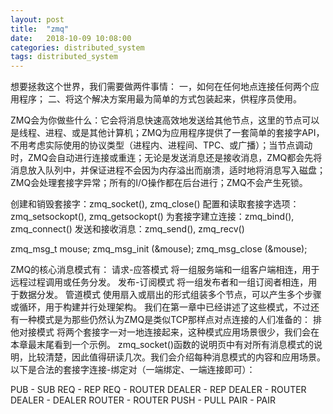 ```yaml
---
layout: post
title:  "zmq"
date:   2018-10-09 10:08:00
categories: distributed_system
tags: distributed_system
---
```


想要拯救这个世界，我们需要做两件事情：
一，如何在任何地点连接任何两个应用程序；
二、将这个解决方案用最为简单的方式包装起来，供程序员使用。

ZMQ会为你做些什么：它会将消息快速高效地发送给其他节点，这里的节点可以是线程、进程、或是其他计算机；ZMQ为应用程序提供了一套简单的套接字API，不用考虑实际使用的协议类型（进程内、进程间、TPC、或广播）；当节点调动时，ZMQ会自动进行连接或重连；无论是发送消息还是接收消息，ZMQ都会先将消息放入队列中，并保证进程不会因为内存溢出而崩溃，适时地将消息写入磁盘；ZMQ会处理套接字异常；所有的I/O操作都在后台进行；ZMQ不会产生死锁。

创建和销毁套接字：zmq_socket(), zmq_close()
配置和读取套接字选项：zmq_setsockopt(), zmq_getsockopt()
为套接字建立连接：zmq_bind(), zmq_connect()
发送和接收消息：zmq_send(), zmq_recv()

zmq_msg_t mouse;
zmq_msg_init (&mouse);
zmq_msg_close (&mouse);

ZMQ的核心消息模式有：
请求-应答模式 将一组服务端和一组客户端相连，用于远程过程调用或任务分发。
发布-订阅模式 将一组发布者和一组订阅者相连，用于数据分发。
管道模式 使用扇入或扇出的形式组装多个节点，可以产生多个步骤或循环，用于构建并行处理架构。
我们在第一章中已经讲述了这些模式，不过还有一种模式是为那些仍然认为ZMQ是类似TCP那样点对点连接的人们准备的：
排他对接模式 将两个套接字一对一地连接起来，这种模式应用场景很少，我们会在本章最末尾看到一个示例。
zmq_socket()函数的说明页中有对所有消息模式的说明，比较清楚，因此值得研读几次。我们会介绍每种消息模式的内容和应用场景。
以下是合法的套接字连接-绑定对（一端绑定、一端连接即可）：

PUB - SUB
REQ - REP
REQ - ROUTER
DEALER - REP
DEALER - ROUTER
DEALER - DEALER
ROUTER - ROUTER
PUSH - PULL
PAIR - PAIR
